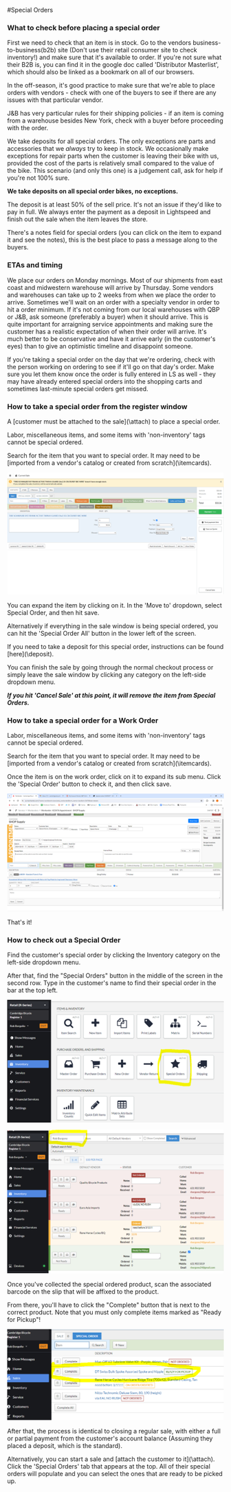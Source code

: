 #Special Orders
### What to check before placing a special order
First we need to check that an item is in stock. Go to the vendors business-to-business(b2b) site (Don't use their retail consumer site to check inventory!) and make sure that it's available to order. If you're not sure what their B2B is, you can find it in the google doc called 'Distributor Masterlist', which should also be linked as a bookmark on all of our browsers.

In the off-season, it's good practice to make sure that we're able to place orders with vendors - check with one of the buyers to see if there are any issues with that particular vendor. 

J&B has very particular rules for their shipping policies - if an item is coming from a warehouse besides New York, check with a buyer before proceeding with the order.  

We take deposits for all special orders. The only exceptions are parts and accessories that we *always* try to keep in stock. We occasionally make exceptions for repair parts when the customer is leaving their bike with us, provided the cost of the parts is relatively small compared to the value of the bike. This scenario (and only this one) is a judgement call, ask for help if you're not 100% sure.  

**We take deposits on all special order bikes, no exceptions.** 

The deposit is at least 50% of the sell price. It's not an issue if they'd like to pay in full. We always enter the payment as a deposit in Lightspeed and finish out the sale when the item leaves the store.

There's a notes field for special orders (you can click on the item to expand it and see the notes), this is the best place to pass a message along to the buyers.  

### ETAs and timing

We place our orders on Monday mornings. Most of our shipments from east coast and midwestern warehouse will arrive by Thursday. Some vendors and warehouses can take up to 2 weeks from when we place the order to arrive. Sometimes we'll wait on an order with a specialty vendor in order to hit a order minimum. If it's not coming from our local warehouses with QBP or J&B, ask someone (preferably a buyer) when it should arrive. This is quite important for arraigning service appointments and making sure the customer has a realistic expectation of when their order will arrive. It's much better to be conservative and have it arrive early (in the customer's eyes) than to give an optimistic timeline and disappoint someone.

If you're taking a special order on the day that we're ordering, check with the person working on ordering to see if it'll go on that day's order. Make sure you let them know once the order is fully entered in LS as well - they may have already entered special orders into the shopping carts and sometimes last-minute special orders get missed.  

### How to take a special order from the register window

A [customer must be attached to the sale](\attach\) to place a special order. 

Labor, miscellaneous items, and some items with 'non-inventory' tags cannot be special ordered.

Search for the item that you want to special order. It may need to be [imported from a vendor's catalog or created from scratch](\itemcards\).   

![image](images\specord1.png)

You can expand the item by clicking on it. In the 'Move to' dropdown, select Special Order, and then hit save.

Alternatively if everything in the sale window is being special ordered, you can hit the 'Special Order All' button in the lower left of the screen.

If you need to take a deposit for this special order, instructions can be found [here](\deposit\).

You can finish the sale by going through the normal checkout process or simply leave the sale window by clicking any category on the left-side dropdown menu.

***If you hit 'Cancel Sale' at this point, it will remove the item from Special Orders.***

### How to take a special order for a Work Order

Labor, miscellaneous items, and some items with 'non-inventory' tags cannot be special ordered.

Search for the item that you want to special order. It may need to be [imported from a vendor's catalog or created from scratch](\itemcards\).   

Once the item is on the work order, click on it to expand its sub menu. Click the 'Special Order' button to check it, and then click save.

![image](images\specorder2.png)

That's it!

### How to check out a Special Order

Find the customer's special order by clicking the Inventory category on the left-side dropdown menu. 

After that, find the "Special Orders" button in the middle of the screen in the second row. Type in the customer's name to find their special order in the bar at the top left. 

![image](images\specord3.PNG)

![image](images\specord4.PNG)

Once you've collected the special ordered product, scan the associated barcode on the slip that will be affixed to the product. 

From there, you'll have to click the "Complete" button that is next to the correct product. Note that you must only complete items marked as "Ready for Pickup"!

![image](images\specorder5.PNG)

After that, the process is identical to closing a regular sale, with either a full or partial payment from the customer's account balance (Assuming they placed a deposit, which is the standard).

Alternatively, you can start a sale and [attach the customer to it](\attach\). Click the 'Special Orders' tab that appears at the top. All of their special orders will populate and you can select the ones that are ready to be picked up.
